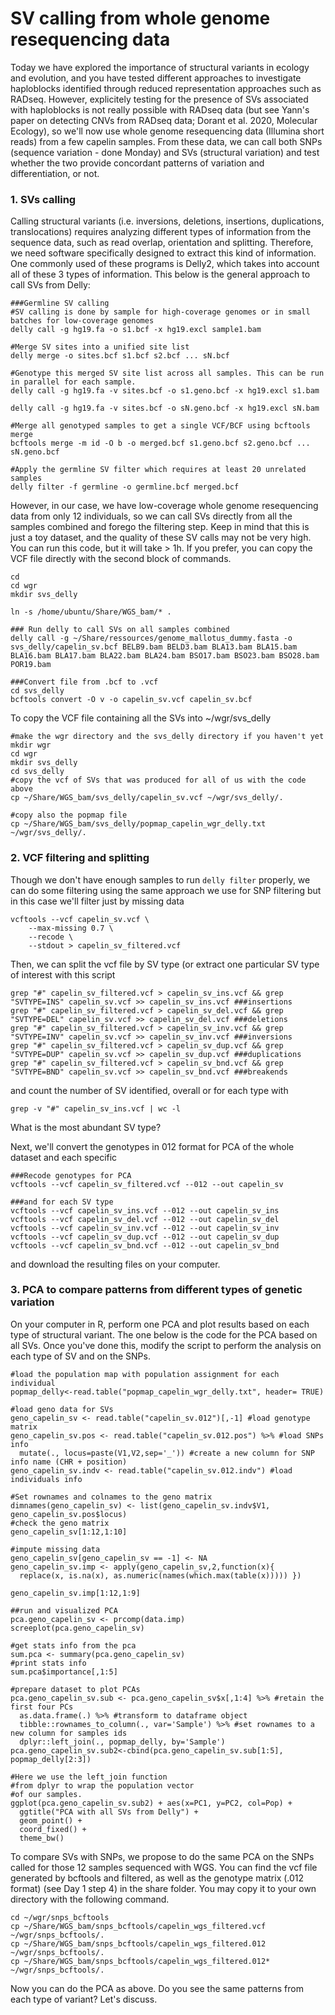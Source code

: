 # SV calling from whole genome resequencing data
Today we have explored the importance of structural variants in ecology and evolution, and you have tested different approaches to investigate haploblocks identified through reduced representation approaches such as RADseq. However, explicitely testing for the presence of SVs associated with haploblocks is not really possible with RADseq data (but see Yann's paper on detecting CNVs from RADseq data; Dorant et al. 2020, Molecular Ecology), so we'll now use whole genome resequencing data (Illumina short reads) from a few capelin samples. From these data, we can call both SNPs (sequence variation - done Monday) and SVs (structural variation) and test whether the two provide concordant patterns of variation and differentiation, or not.

### 1. SVs calling
Calling structural variants (i.e. inversions, deletions, insertions, duplications, translocations) requires analyzing different types of information from the sequence data, such as read overlap, orientation and splitting. Therefore, we need software specifically designed to extract this kind of information. One commonly used of these programs is Delly2, which takes into account all of these 3 types of information. 
This below is the general approach to call SVs from Delly:
```
###Germline SV calling
#SV calling is done by sample for high-coverage genomes or in small batches for low-coverage genomes
delly call -g hg19.fa -o s1.bcf -x hg19.excl sample1.bam

#Merge SV sites into a unified site list
delly merge -o sites.bcf s1.bcf s2.bcf ... sN.bcf

#Genotype this merged SV site list across all samples. This can be run in parallel for each sample.
delly call -g hg19.fa -v sites.bcf -o s1.geno.bcf -x hg19.excl s1.bam

delly call -g hg19.fa -v sites.bcf -o sN.geno.bcf -x hg19.excl sN.bam

#Merge all genotyped samples to get a single VCF/BCF using bcftools merge
bcftools merge -m id -O b -o merged.bcf s1.geno.bcf s2.geno.bcf ... sN.geno.bcf

#Apply the germline SV filter which requires at least 20 unrelated samples
delly filter -f germline -o germline.bcf merged.bcf

```
However, in our case, we have low-coverage whole genome resequencing data from only 12 individuals, so we can call SVs directly from all the samples combined and forego the filtering step. Keep in mind that this is just a toy dataset, and the quality of these SV calls may not be very high.
You can run this code, but it will take > 1h. If you prefer, you can copy the VCF file directly with the second block of commands.
```
cd
cd wgr
mkdir svs_delly

ln -s /home/ubuntu/Share/WGS_bam/* .

### Run delly to call SVs on all samples combined
delly call -g ~/Share/ressources/genome_mallotus_dummy.fasta -o svs_delly/capelin_sv.bcf BELB9.bam BELD3.bam BLA13.bam BLA15.bam BLA16.bam BLA17.bam BLA22.bam BLA24.bam BSO17.bam BSO23.bam BSO28.bam POR19.bam 

###Convert file from .bcf to .vcf
cd svs_delly
bcftools convert -O v -o capelin_sv.vcf capelin_sv.bcf
```
To copy the VCF file containing all the SVs into ~/wgr/svs_delly
```
#make the wgr directory and the svs_delly directory if you haven't yet
mkdir wgr
cd wgr
mkdir svs_delly
cd svs_delly
#copy the vcf of SVs that was produced for all of us with the code above
cp ~/Share/WGS_bam/svs_delly/capelin_sv.vcf ~/wgr/svs_delly/.

#copy also the popmap file
cp ~/Share/WGS_bam/svs_delly/popmap_capelin_wgr_delly.txt ~/wgr/svs_delly/.
```
### 2. VCF filtering and splitting
Though we don't have enough samples to run `delly filter` properly, we can do some filtering using the same approach we use for SNP filtering but in this case we'll filter just by missing data
```
vcftools --vcf capelin_sv.vcf \
    --max-missing 0.7 \
    --recode \
    --stdout > capelin_sv_filtered.vcf
```
Then, we can split the vcf file by SV type (or extract one particular SV type of interest with this script
```
grep "#" capelin_sv_filtered.vcf > capelin_sv_ins.vcf && grep "SVTYPE=INS" capelin_sv.vcf >> capelin_sv_ins.vcf ###insertions
grep "#" capelin_sv_filtered.vcf > capelin_sv_del.vcf && grep "SVTYPE=DEL" capelin_sv.vcf >> capelin_sv_del.vcf ###deletions
grep "#" capelin_sv_filtered.vcf > capelin_sv_inv.vcf && grep "SVTYPE=INV" capelin_sv.vcf >> capelin_sv_inv.vcf ###inversions
grep "#" capelin_sv_filtered.vcf > capelin_sv_dup.vcf && grep "SVTYPE=DUP" capelin_sv.vcf >> capelin_sv_dup.vcf ###duplications
grep "#" capelin_sv_filtered.vcf > capelin_sv_bnd.vcf && grep "SVTYPE=BND" capelin_sv.vcf >> capelin_sv_bnd.vcf ###breakends 
```
and count the number of SV identified, overall or for each type with
```
grep -v "#" capelin_sv_ins.vcf | wc -l
```
What is the most abundant SV type?

Next, we'll convert the genotypes in 012 format for PCA of the whole dataset and each specific 
```
###Recode genotypes for PCA
vcftools --vcf capelin_sv_filtered.vcf --012 --out capelin_sv

###and for each SV type
vcftools --vcf capelin_sv_ins.vcf --012 --out capelin_sv_ins
vcftools --vcf capelin_sv_del.vcf --012 --out capelin_sv_del
vcftools --vcf capelin_sv_inv.vcf --012 --out capelin_sv_inv
vcftools --vcf capelin_sv_dup.vcf --012 --out capelin_sv_dup
vcftools --vcf capelin_sv_bnd.vcf --012 --out capelin_sv_bnd
```
and download the resulting files on your computer.


### 3. PCA to compare patterns from different types of genetic variation
On your computer in R, perform one PCA and plot results based on each type of structural variant. The one below is the code for the PCA based on all SVs. Once you've done this, modify the script to perform the analysis on each type of SV and on the SNPs.
```
#load the population map with population assignment for each individual
popmap_delly<-read.table("popmap_capelin_wgr_delly.txt", header= TRUE)

#load geno data for SVs
geno_capelin_sv <- read.table("capelin_sv.012")[,-1] #load genotype matrix
geno_capelin_sv.pos <- read.table("capelin_sv.012.pos") %>% #load SNPs info
  mutate(., locus=paste(V1,V2,sep='_')) #create a new column for SNP info name (CHR + position)
geno_capelin_sv.indv <- read.table("capelin_sv.012.indv") #load individuals info

#Set rownames and colnames to the geno matrix
dimnames(geno_capelin_sv) <- list(geno_capelin_sv.indv$V1, geno_capelin_sv.pos$locus)
#check the geno matrix
geno_capelin_sv[1:12,1:10]

#impute missing data
geno_capelin_sv[geno_capelin_sv == -1] <- NA
geno_capelin_sv.imp <- apply(geno_capelin_sv,2,function(x){
  replace(x, is.na(x), as.numeric(names(which.max(table(x))))) })

geno_capelin_sv.imp[1:12,1:9]

##run and visualized PCA
pca.geno_capelin_sv <- prcomp(data.imp)
screeplot(pca.geno_capelin_sv)

#get stats info from the pca
sum.pca <- summary(pca.geno_capelin_sv)
#print stats info
sum.pca$importance[,1:5]

#prepare dataset to plot PCAs
pca.geno_capelin_sv.sub <- pca.geno_capelin_sv$x[,1:4] %>% #retain the first four PCs
  as.data.frame(.) %>% #transform to dataframe object
  tibble::rownames_to_column(., var='Sample') %>% #set rownames to a new column for samples ids
  dplyr::left_join(., popmap_delly, by='Sample')
pca.geno_capelin_sv.sub2<-cbind(pca.geno_capelin_sv.sub[1:5], popmap_delly[2:3])

#Here we use the left_join function
#from dplyr to wrap the population vector
#of our samples.
ggplot(pca.geno_capelin_sv.sub2) + aes(x=PC1, y=PC2, col=Pop) +
  ggtitle("PCA with all SVs from Delly") +
  geom_point() + 
  coord_fixed() +
  theme_bw() 
  ```


To compare SVs with SNPs, we propose to do the same PCA on the SNPs called for those 12 samples sequenced with WGS.
You can find the vcf file generated by bcftools and filtered, as well as the genotype matrix (.012 format) (see Day 1 step 4) in the share folder.
You may copy it to your own directory with the following command.
```
cd ~/wgr/snps_bcftools
cp ~/Share/WGS_bam/snps_bcftools/capelin_wgs_filtered.vcf ~/wgr/snps_bcftools/.
cp ~/Share/WGS_bam/snps_bcftools/capelin_wgs_filtered.012 ~/wgr/snps_bcftools/.
cp ~/Share/WGS_bam/snps_bcftools/capelin_wgs_filtered.012* ~/wgr/snps_bcftools/.
```
Now you can do the PCA as above. 
Do you see the same patterns from each type of variant? Let's discuss.

